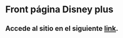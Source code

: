 ﻿# Front página Disney plus

 ## Accede al sitio en el siguiente [link](https://isaacmb-alfa.github.io/disney-plus/).
